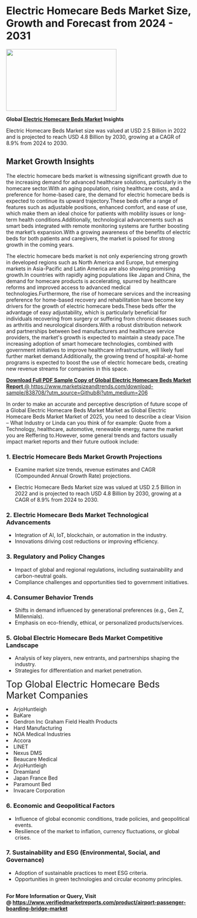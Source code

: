 <H1>Electric Homecare Beds Market Size, Growth and Forecast from 2024 - 2031</H1><img class="aligncenter size-medium wp-image-584254" src="https://thirdeyenews.in/wp-content/uploads/2024/09/Global-Market-Research-300x168.jpeg" alt="" width="300" height="168" /><p><strong>Global&nbsp;<a href="https://www.marketsizeandtrends.com/download-sample/838708/?utm_source=Github8j?utm_medium=206">Electric Homecare Beds Market</a> Insights</strong></p><p>Electric Homecare Beds Market size was valued at USD 2.5 Billion in 2022 and is projected to reach USD 4.8 Billion by 2030, growing at a CAGR of 8.9% from 2024 to 2030.</p><p><h2>Market Growth Insights</h2> <p>The electric homecare beds market is witnessing significant growth due to the increasing demand for advanced healthcare solutions, particularly in the homecare sector.With an aging population, rising healthcare costs, and a preference for home-based care, the demand for electric homecare beds is expected to continue its upward trajectory.These beds offer a range of features such as adjustable positions, enhanced comfort, and ease of use, which make them an ideal choice for patients with mobility issues or long-term health conditions.Additionally, technological advancements such as smart beds integrated with remote monitoring systems are further boosting the market’s expansion.With a growing awareness of the benefits of electric beds for both patients and caregivers, the market is poised for strong growth in the coming years.</p> <p><a href="#"></a></p> <p>The electric homecare beds market is not only experiencing strong growth in developed regions such as North America and Europe, but emerging markets in Asia-Pacific and Latin America are also showing promising growth.In countries with rapidly aging populations like Japan and China, the demand for homecare products is accelerating, spurred by healthcare reforms and improved access to advanced medical technologies.Furthermore, the rise of homecare services and the increasing preference for home-based recovery and rehabilitation have become key drivers for the growth of electric homecare beds.These beds offer the advantage of easy adjustability, which is particularly beneficial for individuals recovering from surgery or suffering from chronic diseases such as arthritis and neurological disorders.With a robust distribution network and partnerships between bed manufacturers and healthcare service providers, the market's growth is expected to maintain a steady pace.The increasing adoption of smart homecare technologies, combined with government initiatives to improve healthcare infrastructure, will likely fuel further market demand.Additionally, the growing trend of hospital-at-home programs is expected to boost the use of electric homecare beds, creating new revenue streams for companies in this space.</p> <p><a href="#"></p><p><span class=""><strong>Download Full PDF Sample Copy of Global Electric Homecare Beds Market Report</strong> @ <a href="https://www.marketsizeandtrends.com/download-sample/838708/?utm_source=Github8j?utm_medium=206" target="_blank">https://www.marketsizeandtrends.com/download-sample/838708/?utm_source=Github8j?utm_medium=206</a></span></p><p>In order to make an accurate and perceptive description of future scope of a Global&nbsp;Electric Homecare Beds Market Market as Global&nbsp;Electric Homecare Beds Market Market of 2025, you need to describe a clear Vision &ndash; What Industry or Linda can you think of for example: Quote from a Technology, healthcare, automotive, renewable energy, name the market you are Reffering to.However, some general trends and factors usually impact market reports and their future outlook include:</p><h3>1.&nbsp;<strong>Electric Homecare Beds Market Growth Projections</strong></h3><ul><li>Examine market size trends, revenue estimates and CAGR (Compounded Annual Growth Rate) projections.</li><li><p>Electric Homecare Beds Market size was valued at USD 2.5 Billion in 2022 and is projected to reach USD 4.8 Billion by 2030, growing at a CAGR of 8.9% from 2024 to 2030.</p></li></ul><h3>2.&nbsp;<strong>Electric Homecare Beds Market Technological Advancements</strong></h3><ul><li>Integration of AI, IoT, blockchain, or automation in the industry.</li><li>Innovations driving cost reductions or improving efficiency.</li></ul><h3>3.&nbsp;<strong>Regulatory and Policy Changes</strong></h3><ul><li>Impact of global and regional regulations, including sustainability and carbon-neutral goals.</li><li>Compliance challenges and opportunities tied to government initiatives.</li></ul><h3>4.&nbsp;<strong>Consumer Behavior Trends</strong></h3><ul><li>Shifts in demand influenced by generational preferences (e.g., Gen Z, Millennials).</li><li>Emphasis on eco-friendly, ethical, or personalized products/services.</li></ul><h3>5.&nbsp;<strong>Global Electric Homecare Beds Market Competitive Landscape</strong></h3><ul><li>Analysis of key players, new entrants, and partnerships shaping the industry.</li><li>Strategies for differentiation and market penetration.</li></ul><p data-pm-slice="1 1 []"><span style="color: inherit; font-family: inherit; font-size: 25px;">Top Global Electric Homecare Beds Market Companies</span></p><div class="" data-test-id=""><p><li>ArjoHuntleigh</li><li> BaKare</li><li> Gendron Inc Graham Field Health Products</li><li> Hard Manufacturing</li><li> NOA Medical Industries</li><li> Accora</li><li> LINET</li><li> Nexus DMS</li><li> Beaucare Medical</li><li> ArjoHuntleigh</li><li> Dreamland</li><li> Japan France Bed</li><li> Paramount Bed</li><li> Invacare Corporation</li></p></div><h3>6.&nbsp;<strong>Economic and Geopolitical Factors</strong></h3><ul><li>Influence of global economic conditions, trade policies, and geopolitical events.</li><li>Resilience of the market to inflation, currency fluctuations, or global crises.</li></ul><h3>7.&nbsp;<strong>Sustainability and ESG (Environmental, Social, and Governance)</strong></h3><ul><li>Adoption of sustainable practices to meet ESG criteria.</li><li>Opportunities in green technologies and circular economy principles.</li></ul><h2><strong style="font-size: 14px;">For More Information or Query, Visit @&nbsp;</strong><a style="background-color: #ffffff; font-size: 14px;" href="https://www.marketsizeandtrends.com/report/electric-homecare-beds-market/" target="_blank">https://www.verifiedmarketreports.com/product/airport-passenger-boarding-bridge-market</a></h2>